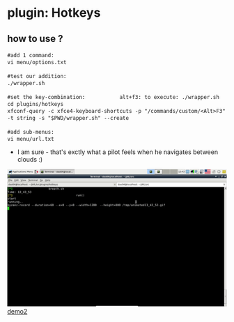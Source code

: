 plugin: Hotkeys
==========

how to use ?
------------------
```
#add 1 command:
vi menu/options.txt 

#test our addition:
./wrapper.sh

#set the key-combination:           alt+f3: to execute: ./wrapper.sh
cd plugins/hotkeys
xfconf-query -c xfce4-keyboard-shortcuts -p "/commands/custom/<Alt>F3" -t string -s "$PWD/wrapper.sh" --create

#add sub-menus:
vi menu/url.txt
```
- I am sure - that's exctly what a pilot feels when he navigates between clouds    :)

![demo1](./.GIF/demo_edit_list.gif)
[demo2](./.GIF/demo_sub_menus.gif)
